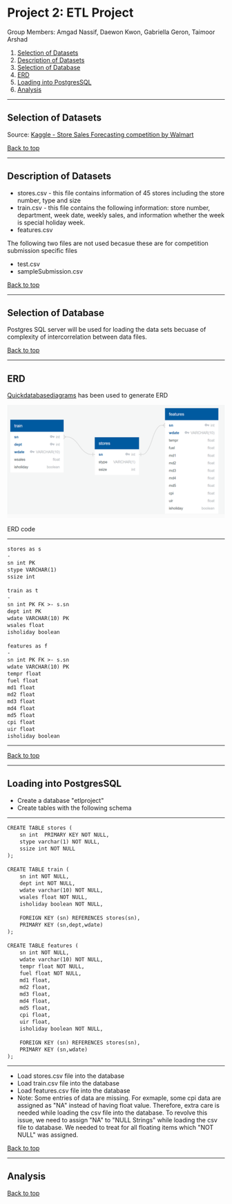 # Project 2: ETL Project

Group Members: Amgad Nassif, Daewon Kwon, Gabriella Geron, Taimoor Arshad

1. [Selection of Datasets](#selection-of-datasets)
2. [Description of Datasets](#description-of-datasets)
3. [Selection of Database](#selection-of-database)
4. [ERD](#erd)
5. [Loading into PostgresSQL](#loading-into-postgressql)
6. [Analysis](#analysis)

***

## Selection of Datasets

Source: [Kaggle - Store Sales Forecasting competition by Walmart](https://www.kaggle.com/c/walmart-recruiting-store-sales-forecasting/data)

[Back to top](#project-2:-etl-project)

***

## Description of Datasets

* stores.csv - this file contains information of 45 stores including the store number, type and size
* train.csv - this file contains the following information: store number, department, week date, weekly sales, and information whether the week is special holiday week.
* features.csv

The following two files are not used becasue these are for competition submission specific files

* test.csv
* sampleSubmission.csv

[Back to top](#project-2:-etl-project)

***

## Selection of Database

Postgres SQL server will be used for loading the data sets becuase of complexity of intercorrelation between data files.

[Back to top](#project-2:-etl-project)

***

## ERD

[Quickdatabasediagrams](https://app.quickdatabasediagrams.com/#/d/nFnM9o) has been used to generate ERD

![ERD.png](ERD.png)

ERD code
***
```text
stores as s
-
sn int PK
stype VARCHAR(1)
ssize int

train as t
-
sn int PK FK >- s.sn
dept int PK
wdate VARCHAR(10) PK
wsales float
isholiday boolean

features as f
-
sn int PK FK >- s.sn
wdate VARCHAR(10) PK
tempr float
fuel float
md1 float
md2 float
md3 float
md4 float
md5 float
cpi float
uir float
isholiday boolean
```
***

[Back to top](#project-2:-etl-project)

***

## Loading into PostgresSQL

* Create a database "etlproject"
* Create tables with the following schema
***
```text
CREATE TABLE stores (
    sn int  PRIMARY KEY NOT NULL,
    stype varchar(1) NOT NULL,
    ssize int NOT NULL
);

CREATE TABLE train (
    sn int NOT NULL,
    dept int NOT NULL,
    wdate varchar(10) NOT NULL,
    wsales float NOT NULL,
    isholiday boolean NOT NULL,
    
	FOREIGN KEY (sn) REFERENCES stores(sn),
	PRIMARY KEY (sn,dept,wdate)
);

CREATE TABLE features (
    sn int NOT NULL,
    wdate varchar(10) NOT NULL,
    tempr float NOT NULL,
    fuel float NOT NULL,
    md1 float,
    md2 float,
    md3 float,
    md4 float,
    md5 float,
    cpi float,
    uir float,
    isholiday boolean NOT NULL,
    
	FOREIGN KEY (sn) REFERENCES stores(sn),
	PRIMARY KEY (sn,wdate)
);
```
***
* Load stores.csv file into the database
* Load train.csv file into the database
* Load features.csv file into the database
* Note: Some entries of data are missing. For exmaple, some cpi data are assigned as "NA" instead of having float value. Therefore, extra care is needed while loading the csv file into the database. To revolve this issue, we need to assign "NA" to "NULL Strings" while loading the csv file to database. We needed to treat for all floating items which "NOT NULL" was assigned.

[Back to top](#project-2:-etl-project)

***

## Analysis

[Back to top](#project-2:-etl-project)
